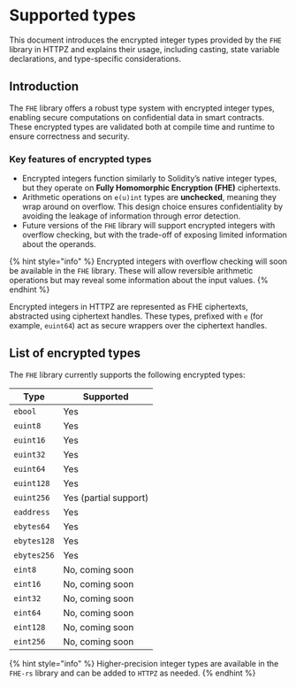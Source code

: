 # Supported types

This document introduces the encrypted integer types provided by the `FHE` library in HTTPZ and explains their usage, including casting, state variable declarations, and type-specific considerations.

## Introduction

The `FHE` library offers a robust type system with encrypted integer types, enabling secure computations on confidential data in smart contracts. These encrypted types are validated both at compile time and runtime to ensure correctness and security.

### Key features of encrypted types

- Encrypted integers function similarly to Solidity’s native integer types, but they operate on **Fully Homomorphic Encryption (FHE)** ciphertexts.
- Arithmetic operations on `e(u)int` types are **unchecked**, meaning they wrap around on overflow. This design choice ensures confidentiality by avoiding the leakage of information through error detection.
- Future versions of the `FHE` library will support encrypted integers with overflow checking, but with the trade-off of exposing limited information about the operands.

{% hint style="info" %}
Encrypted integers with overflow checking will soon be available in the `FHE` library. These will allow reversible arithmetic operations but may reveal some information about the input values.
{% endhint %}

Encrypted integers in HTTPZ are represented as FHE ciphertexts, abstracted using ciphertext handles. These types, prefixed with `e` (for example, `euint64`) act as secure wrappers over the ciphertext handles.

## List of encrypted types

The `FHE` library currently supports the following encrypted types:

| Type        | Supported             |
| ----------- | --------------------- |
| `ebool`     | Yes                   |
| `euint8`    | Yes                   |
| `euint16`   | Yes                   |
| `euint32`   | Yes                   |
| `euint64`   | Yes                   |
| `euint128`  | Yes                   |
| `euint256`  | Yes (partial support) |
| `eaddress`  | Yes                   |
| `ebytes64`  | Yes                   |
| `ebytes128` | Yes                   |
| `ebytes256` | Yes                   |
| `eint8`     | No, coming soon       |
| `eint16`    | No, coming soon       |
| `eint32`    | No, coming soon       |
| `eint64`    | No, coming soon       |
| `eint128`   | No, coming soon       |
| `eint256`   | No, coming soon       |

{% hint style="info" %}
Higher-precision integer types are available in the `FHE-rs` library and can be added to `HTTPZ` as needed.
{% endhint %}
